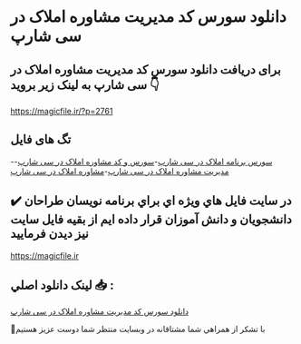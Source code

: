 # دانلود سورس کد مدیریت مشاوره املاک در سی شارپ

## برای دریافت دانلود سورس کد مدیریت مشاوره املاک در سی شارپ به لینک زیر بروید 👇

https://magicfile.ir/?p=2761

## تگ های فایل

-[سورس برنامه املاک در سی شارپ](https://magicfile.ir/product/%d8%b3%d9%88%d8%b1%d8%b3-%da%a9%d8%af-%d9%85%d8%af%db%8c%d8%b1%db%8c%d8%aa-%d9%85%d8%b4%d8%a7%d9%88%d8%b1%d9%87-%d8%a7%d9%85%d9%84%d8%a7%da%a9-%d8%af%d8%b1-%d8%b3%db%8c-%d8%b4%d8%a7%d8%b1%d9%be/)-[سورس و کد مشاوره املاک در سی شارپ](https://magicfile.ir/product/%d8%b3%d9%88%d8%b1%d8%b3-%da%a9%d8%af-%d9%85%d8%af%db%8c%d8%b1%db%8c%d8%aa-%d9%85%d8%b4%d8%a7%d9%88%d8%b1%d9%87-%d8%a7%d9%85%d9%84%d8%a7%da%a9-%d8%af%d8%b1-%d8%b3%db%8c-%d8%b4%d8%a7%d8%b1%d9%be/)-[مدیریت مشاوره املاک در سی شارپ](https://magicfile.ir/product/%d8%b3%d9%88%d8%b1%d8%b3-%da%a9%d8%af-%d9%85%d8%af%db%8c%d8%b1%db%8c%d8%aa-%d9%85%d8%b4%d8%a7%d9%88%d8%b1%d9%87-%d8%a7%d9%85%d9%84%d8%a7%da%a9-%d8%af%d8%b1-%d8%b3%db%8c-%d8%b4%d8%a7%d8%b1%d9%be/)-[مشاوره املاک در سی شارپ](https://magicfile.ir/product/%d8%b3%d9%88%d8%b1%d8%b3-%da%a9%d8%af-%d9%85%d8%af%db%8c%d8%b1%db%8c%d8%aa-%d9%85%d8%b4%d8%a7%d9%88%d8%b1%d9%87-%d8%a7%d9%85%d9%84%d8%a7%da%a9-%d8%af%d8%b1-%d8%b3%db%8c-%d8%b4%d8%a7%d8%b1%d9%be/)

## ✔️ در سايت فايل هاي ويژه اي براي برنامه نويسان طراحان دانشجويان و دانش آموزان قرار داده ايم از بقيه فايل سايت نيز ديدن فرماييد

https://magicfile.ir


## لينک دانلود اصلي 📥 :

[دانلود سورس کد مدیریت مشاوره املاک در سی شارپ](https://magicfile.ir/product/%d8%b3%d9%88%d8%b1%d8%b3-%da%a9%d8%af-%d9%85%d8%af%db%8c%d8%b1%db%8c%d8%aa-%d9%85%d8%b4%d8%a7%d9%88%d8%b1%d9%87-%d8%a7%d9%85%d9%84%d8%a7%da%a9-%d8%af%d8%b1-%d8%b3%db%8c-%d8%b4%d8%a7%d8%b1%d9%be/) 


🙏با تشکر از همراهي شما مشتاقانه در وبسایت منتظر شما دوست عزیز هستیم

